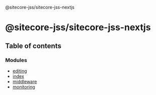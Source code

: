 @sitecore-jss/sitecore-jss-nextjs

# @sitecore-jss/sitecore-jss-nextjs

## Table of contents

### Modules

- [editing](modules/editing.md)
- [index](modules/index.md)
- [middleware](modules/middleware.md)
- [monitoring](modules/monitoring.md)

